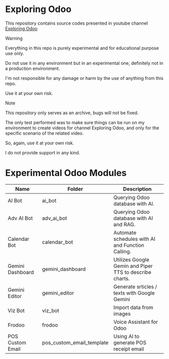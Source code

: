 # Exploring Odoo

This repository contains source codes presented in youtube channel [Exploring Odoo](https://www.youtube.com/@exploring-odoo)


> [!WARNING]
> Everything in this repo is purely experimental and for educational purpose use only.
>
> Do not use it in any environment but in an experimental one, definitely not in a production environment.
>
> I'm not responsible for any damage or harm by the use of anything from this repo.
>
> Use it at your own risk.
>

> [!NOTE]
> This repository only serves as an archive, bugs will not be fixed.
>
> The only test performed was to make sure things can be run on my environment to create videos for channel Exploring Odoo, and only for the specific scenario of the related video.
>
> So, again, use it at your own risk.
>
> I do not provide support in any kind.

# Experimental Odoo Modules

| Name             | Folder                    | Description                                             |
| ---------------- | ------------------------- | ------------------------------------------------------- |
| AI Bot           | ai_bot                    | Querying Odoo database with AI.                         |
| Adv AI Bot       | adv_ai_bot                | Querying Odoo database with AI and RAG.                 |
| Calendar Bot     | calendar_bot              | Automate schedules with AI and Function Calling.        |
| Gemini Dashboard | gemini_dashboard          | Utilizes Google Gemin and Piper TTS to describe charts. |
| Gemini Editor    | gemini_editor             | Generate srticles / texts with Google Gemini            |
| Viz Bot          | viz_bot                   | Import data from images                                 |
| Frodoo           | frodoo                    | Voice Assistant for Odoo                                |
| POS Custom Email | pos_custom_email_template | Using AI to generate POS receipt email                  |